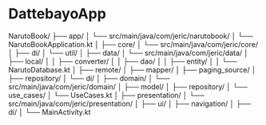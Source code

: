 # DattebayoApp

NarutoBook/
├── app/
│   └── src/main/java/com/jeric/narutobook/
│       └── NarutoBookApplication.kt
│
├── core/
│   └── src/main/java/com/jeric/core/
│       ├── di/
│       └── util/
│
├── data/
│   └── src/main/java/com/jeric/data/
│       ├── local/
│       │   ├── converter/
│       │   ├── dao/
│       │   ├── entity/
│       │   └── NarutoDatabase.kt
│       ├── remote/
│       ├── mapper/
│       ├── paging_source/
│       ├── repository/
│       └── di/
│
├── domain/
│   └── src/main/java/com/jeric/domain/
│       ├── model/
│       ├── repository/
│       └── use_cases/
│           └── UseCases.kt
│
├── presentation/
│   └── src/main/java/com/jeric/presentation/
│       ├── ui/
│       ├── navigation/
│       ├── di/
│       └── MainActivity.kt
